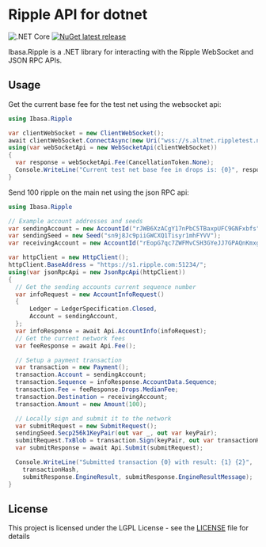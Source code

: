# Ripple API for dotnet

![.NET Core](https://github.com/Ibasa/Ripple/workflows/.NET%20Core/badge.svg?branch=master) [![NuGet latest release](https://img.shields.io/nuget/v/Ibasa.Ripple.svg)](https://www.nuget.org/packages/Ibasa.Ripple)

Ibasa.Ripple is a .NET library for interacting with the Ripple WebSocket and JSON RPC APIs.

## Usage

Get the current base fee for the test net using the websocket api:
```csharp
using Ibasa.Ripple

var clientWebSocket = new ClientWebSocket();
await clientWebSocket.ConnectAsync(new Uri("wss://s.altnet.rippletest.net:51233"), CancellationToken.None);
using(var webSocketApi = new WebSocketApi(clientWebSocket))
{
  var response = webSocketApi.Fee(CancellationToken.None);
  Console.WriteLine("Current test net base fee in drops is: {0}", response.Drops.BaseFee);
}
```

Send 100 ripple on the main net using the json RPC api:
```csharp
using Ibasa.Ripple

// Example account addresses and seeds
var sendingAccount = new AccountId("rJWB6XzACgY17nPbC5TBaxpUFC9GNFxbfs");
var sendingSeed = new Seed("sn9j8Jc9piiGWCXQ1Tisyr1mhFYVV");
var receivingAccount = new AccountId("rEopG7qc7ZWFMvCSH3GYeJJ7GPAQnKmxgw");

var httpClient = new HttpClient();
httpClient.BaseAddress = "https://s1.ripple.com:51234/";
using(var jsonRpcApi = new JsonRpcApi(httpClient))
{
  // Get the sending accounts current sequence number
  var infoRequest = new AccountInfoRequest()
  {
      Ledger = LedgerSpecification.Closed,
      Account = sendingAccount,
  };
  var infoResponse = await Api.AccountInfo(infoRequest);
  // Get the current network fees
  var feeResponse = await Api.Fee();

  // Setup a payment transaction
  var transaction = new Payment();
  transaction.Account = sendingAccount;
  transaction.Sequence = infoResponse.AccountData.Sequence;
  transaction.Fee = feeResponse.Drops.MedianFee;
  transaction.Destination = receivingAccount;
  transaction.Amount = new Amount(100);

  // Locally sign and submit it to the network
  var submitRequest = new SubmitRequest();
  sendingSeed.Secp256k1KeyPair(out var _, out var keyPair);
  submitRequest.TxBlob = transaction.Sign(keyPair, out var transactionHash);
  var submitResponse = await Api.Submit(submitRequest);

  Console.WriteLine("Submitted transaction {0} with result: {1} {2}",
    transactionHash,
    submitResponse.EngineResult, submitResponse.EngineResultMessage);
}
```

## License

This project is licensed under the LGPL License - see the [LICENSE](LICENSE) file for details
